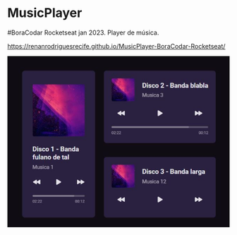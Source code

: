 # MusicPlayer
#BoraCodar Rocketseat jan 2023. Player de música. 

https://renanrodriguesrecife.github.io/MusicPlayer-BoraCodar-Rocketseat/

<img src="img.JPG">

